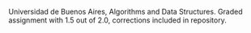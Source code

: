 Universidad de Buenos Aires, Algorithms and Data Structures. Graded assignment with 1.5 out of 2.0, corrections included in repository.
